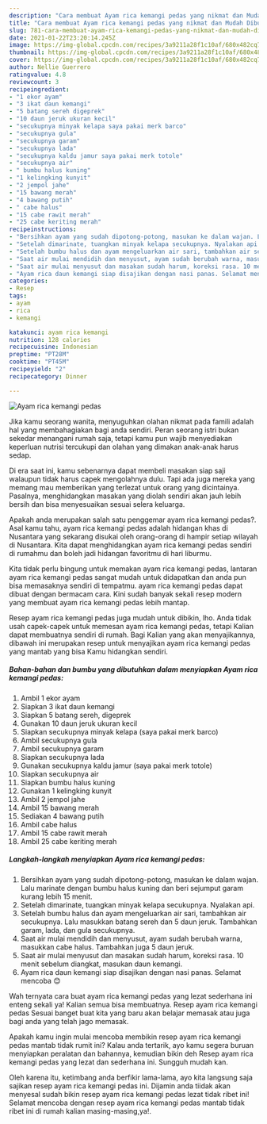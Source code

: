 ```yaml
---
description: "Cara membuat Ayam rica kemangi pedas yang nikmat dan Mudah Dibuat"
title: "Cara membuat Ayam rica kemangi pedas yang nikmat dan Mudah Dibuat"
slug: 781-cara-membuat-ayam-rica-kemangi-pedas-yang-nikmat-dan-mudah-dibuat
date: 2021-01-22T23:20:14.245Z
image: https://img-global.cpcdn.com/recipes/3a9211a28f1c10af/680x482cq70/ayam-rica-kemangi-pedas-foto-resep-utama.jpg
thumbnail: https://img-global.cpcdn.com/recipes/3a9211a28f1c10af/680x482cq70/ayam-rica-kemangi-pedas-foto-resep-utama.jpg
cover: https://img-global.cpcdn.com/recipes/3a9211a28f1c10af/680x482cq70/ayam-rica-kemangi-pedas-foto-resep-utama.jpg
author: Nellie Guerrero
ratingvalue: 4.8
reviewcount: 3
recipeingredient:
- "1 ekor ayam"
- "3 ikat daun kemangi"
- "5 batang sereh digeprek"
- "10 daun jeruk ukuran kecil"
- "secukupnya minyak kelapa saya pakai merk barco"
- "secukupnya gula"
- "secukupnya garam"
- "secukupnya lada"
- "secukupnya kaldu jamur saya pakai merk totole"
- "secukupnya air"
- " bumbu halus kuning"
- "1 kelingking kunyit"
- "2 jempol jahe"
- "15 bawang merah"
- "4 bawang putih"
- " cabe halus"
- "15 cabe rawit merah"
- "25 cabe keriting merah"
recipeinstructions:
- "Bersihkan ayam yang sudah dipotong-potong, masukan ke dalam wajan. Lalu marinate dengan bumbu halus kuning dan beri sejumput garam kurang lebih 15 menit."
- "Setelah dimarinate, tuangkan minyak kelapa secukupnya. Nyalakan api."
- "Setelah bumbu halus dan ayam mengeluarkan air sari, tambahkan air secukupnya. Lalu masukkan batang sereh dan 5 daun jeruk. Tambahkan garam, lada, dan gula secukupnya."
- "Saat air mulai mendidih dan menyusut, ayam sudah berubah warna, masukkan cabe halus. Tambahkan juga 5 daun jeruk."
- "Saat air mulai menyusut dan masakan sudah harum, koreksi rasa. 10 menit sebelum diangkat, masukan daun kemangi."
- "Ayam rica daun kemangi siap disajikan dengan nasi panas. Selamat mencoba 😊"
categories:
- Resep
tags:
- ayam
- rica
- kemangi

katakunci: ayam rica kemangi 
nutrition: 128 calories
recipecuisine: Indonesian
preptime: "PT28M"
cooktime: "PT45M"
recipeyield: "2"
recipecategory: Dinner

---
```



![Ayam rica kemangi pedas](https://img-global.cpcdn.com/recipes/3a9211a28f1c10af/680x482cq70/ayam-rica-kemangi-pedas-foto-resep-utama.jpg)

Jika kamu seorang wanita, menyuguhkan olahan nikmat pada famili adalah hal yang membahagiakan bagi anda sendiri. Peran seorang istri bukan sekedar menangani rumah saja, tetapi kamu pun wajib menyediakan keperluan nutrisi tercukupi dan olahan yang dimakan anak-anak harus sedap.

Di era  saat ini, kamu sebenarnya dapat membeli masakan siap saji walaupun tidak harus capek mengolahnya dulu. Tapi ada juga mereka yang memang mau memberikan yang terlezat untuk orang yang dicintainya. Pasalnya, menghidangkan masakan yang diolah sendiri akan jauh lebih bersih dan bisa menyesuaikan sesuai selera keluarga. 



Apakah anda merupakan salah satu penggemar ayam rica kemangi pedas?. Asal kamu tahu, ayam rica kemangi pedas adalah hidangan khas di Nusantara yang sekarang disukai oleh orang-orang di hampir setiap wilayah di Nusantara. Kita dapat menghidangkan ayam rica kemangi pedas sendiri di rumahmu dan boleh jadi hidangan favoritmu di hari liburmu.

Kita tidak perlu bingung untuk memakan ayam rica kemangi pedas, lantaran ayam rica kemangi pedas sangat mudah untuk didapatkan dan anda pun bisa memasaknya sendiri di tempatmu. ayam rica kemangi pedas dapat dibuat dengan bermacam cara. Kini sudah banyak sekali resep modern yang membuat ayam rica kemangi pedas lebih mantap.

Resep ayam rica kemangi pedas juga mudah untuk dibikin, lho. Anda tidak usah capek-capek untuk memesan ayam rica kemangi pedas, tetapi Kalian dapat membuatnya sendiri di rumah. Bagi Kalian yang akan menyajikannya, dibawah ini merupakan resep untuk menyajikan ayam rica kemangi pedas yang mantab yang bisa Kamu hidangkan sendiri.

<!--inarticleads1-->

##### Bahan-bahan dan bumbu yang dibutuhkan dalam menyiapkan Ayam rica kemangi pedas:

1. Ambil 1 ekor ayam
1. Siapkan 3 ikat daun kemangi
1. Siapkan 5 batang sereh, digeprek
1. Gunakan 10 daun jeruk ukuran kecil
1. Siapkan secukupnya minyak kelapa (saya pakai merk barco)
1. Ambil secukupnya gula
1. Ambil secukupnya garam
1. Siapkan secukupnya lada
1. Gunakan secukupnya kaldu jamur (saya pakai merk totole)
1. Siapkan secukupnya air
1. Siapkan  bumbu halus kuning
1. Gunakan 1 kelingking kunyit
1. Ambil 2 jempol jahe
1. Ambil 15 bawang merah
1. Sediakan 4 bawang putih
1. Ambil  cabe halus
1. Ambil 15 cabe rawit merah
1. Ambil 25 cabe keriting merah




<!--inarticleads2-->

##### Langkah-langkah menyiapkan Ayam rica kemangi pedas:

1. Bersihkan ayam yang sudah dipotong-potong, masukan ke dalam wajan. Lalu marinate dengan bumbu halus kuning dan beri sejumput garam kurang lebih 15 menit.
1. Setelah dimarinate, tuangkan minyak kelapa secukupnya. Nyalakan api.
1. Setelah bumbu halus dan ayam mengeluarkan air sari, tambahkan air secukupnya. Lalu masukkan batang sereh dan 5 daun jeruk. Tambahkan garam, lada, dan gula secukupnya.
1. Saat air mulai mendidih dan menyusut, ayam sudah berubah warna, masukkan cabe halus. Tambahkan juga 5 daun jeruk.
1. Saat air mulai menyusut dan masakan sudah harum, koreksi rasa. 10 menit sebelum diangkat, masukan daun kemangi.
1. Ayam rica daun kemangi siap disajikan dengan nasi panas. Selamat mencoba 😊




Wah ternyata cara buat ayam rica kemangi pedas yang lezat sederhana ini enteng sekali ya! Kalian semua bisa membuatnya. Resep ayam rica kemangi pedas Sesuai banget buat kita yang baru akan belajar memasak atau juga bagi anda yang telah jago memasak.

Apakah kamu ingin mulai mencoba membikin resep ayam rica kemangi pedas mantab tidak rumit ini? Kalau anda tertarik, ayo kamu segera buruan menyiapkan peralatan dan bahannya, kemudian bikin deh Resep ayam rica kemangi pedas yang lezat dan sederhana ini. Sungguh mudah kan. 

Oleh karena itu, ketimbang anda berfikir lama-lama, ayo kita langsung saja sajikan resep ayam rica kemangi pedas ini. Dijamin anda tiidak akan menyesal sudah bikin resep ayam rica kemangi pedas lezat tidak ribet ini! Selamat mencoba dengan resep ayam rica kemangi pedas mantab tidak ribet ini di rumah kalian masing-masing,ya!.

